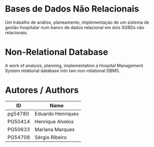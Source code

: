 # Bases de Dados Não Relacionais
Um trabalho de análise, planeamento, implementação de um sistema de gestão hospitalar num banco de dados relacional em dois SGBDs não relacionais.

# Non-Relational Database
A work of analysis, planning, implementation a Hospital Management System relational database into two non-relational DBMS.

# Autores / Authors
| ID | Name |
|----|------|
| pg54780 | Eduardo Henriques |
| PG50414 | Henrique Alvelos |
| PG50633 | Mariana Marques |
| PG54708 | Sérgio Ribeiro |